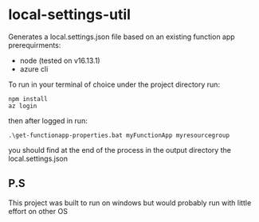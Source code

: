 # local-settings-util

Generates a local.settings.json file based on an existing function app
prerequirments:
 - node (tested on v16.13.1)
 - azure cli


To run
in your terminal of choice under the project directory run: 
    
    npm install
    az login
        
then after logged in run:
  
    .\get-functionapp-properties.bat myFunctionApp myresourcegroup

you should find at the end of the process in the output directory the local.settings.json

## P.S
This project was built to run on  windows but would probably run with little effort on other OS
